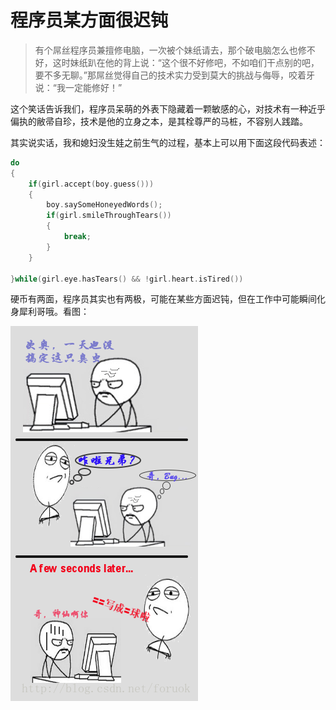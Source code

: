 # 程序员某方面很迟钝

> 有个屌丝程序员兼擅修电脑，一次被个妹纸请去，那个破电脑怎么也修不好，这时妹纸趴在他的背上说：“这个很不好修吧，不如咱们干点别的吧，要不多无聊。”那屌丝觉得自己的技术实力受到莫大的挑战与侮辱，咬着牙说：“我一定能修好！”

这个笑话告诉我们，程序员呆萌的外表下隐藏着一颗敏感的心，对技术有一种近乎偏执的敝帚自珍，技术是他的立身之本，是其栓尊严的马桩，不容别人践踏。

其实说实话，我和媳妇没生娃之前生气的过程，基本上可以用下面这段代码表述：

```cpp
do 
{
    if(girl.accept(boy.guess()))
    {
        boy.saySomeHoneyedWords();
        if(girl.smileThroughTears())
        {
            break;
        }
    }

}while(girl.eye.hasTears() && !girl.heart.isTired())
```

硬币有两面，程序员其实也有两极，可能在某些方面迟钝，但在工作中可能瞬间化身犀利哥哦。看图：

![](/assets/import-2018年02月03日10:37:39-程序员修复bug.png)



